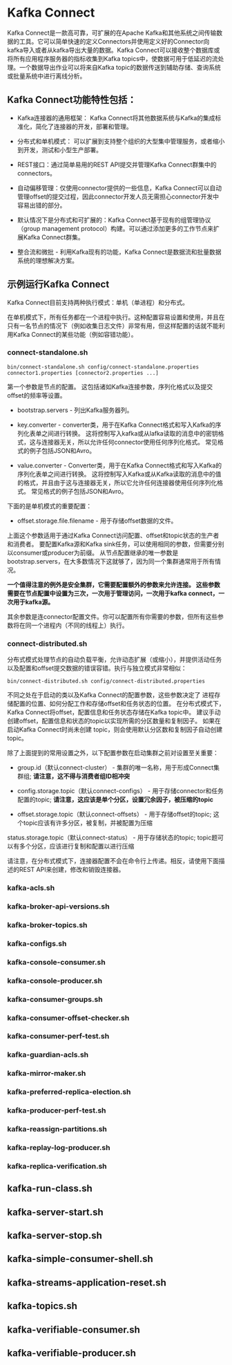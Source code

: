 # Kafka Connect
Kafka Connect是一款高可靠，可扩展的在Apache Kafka和其他系统之间传输数据的工具。它可以简单快速的定义Connectors并使用定义好的Connector向kafka导入或者从kafka导出大量的数据。Kafka Connect可以接收整个数据库或将所有应用程序服务器的指标收集到Kafka topics中，使数据可用于低延迟的流处理。一个数据导出作业可以将来自Kafka topic的数据传送到辅助存储、查询系统或批量系统中进行离线分析。

## Kafka Connect功能特性包括：

- Kafka连接器的通用框架：
Kafka Connect将其他数据系统与Kafka的集成标准化，简化了连接器的开发，部署和管理。

- 分布式和单机模式： 可以扩展到支持整个组织的大型集中管理服务，或者缩小到开发，测试和小型生产部署。

- REST接口：通过简单易用的REST API提交并管理Kafka Connect群集中的connectors。

- 自动偏移管理：仅使用connector提供的一些信息，Kafka Connect可以自动管理offset的提交过程，因此connector开发人员无需担心connector开发中容易出错的部分。

- 默认情况下是分布式和可扩展的：Kafka Connect基于现有的组管理协议（group management protocol）构建。可以通过添加更多的工作节点来扩展Kafka Connect群集。

- 整合流和微批 - 利用Kafka现有的功能，Kafka Connect是数据流和批量数据系统的理想解决方案。


## 示例运行Kafka Connect
Kafka Connect目前支持两种执行模式：单机（单进程）和分布式。

在单机模式下，所有任务都在一个进程中执行。这种配置容易设置和使用，并且在只有一名节点的情况下（例如收集日志文件）非常有用，但这样配置的话就不能利用Kafka Connect的某些功能（例如容错功能）。

### connect-standalone.sh

```
bin/connect-standalone.sh config/connect-standalone.properties connector1.properties [connector2.properties ...]
```
第一个参数是节点的配置。 这包括诸如Kafka连接参数，序列化格式以及提交offset的频率等设置。 
- bootstrap.servers - 列出Kafka服务器列。

- key.converter - converter类，用于在Kafka Connect格式和写入Kafka的序列化表单之间进行转换。 这将控制写入kafka或从lafka读取的消息中的密钥格式，这与连接器无关，所以允许任何connector使用任何序列化格式。 常见格式的例子包括JSON和Avro。

- value.converter - Converter类，用于在Kafka Connect格式和写入Kafka的序列化表单之间进行转换。 这将控制写入Kafka或从Kafka读取的消息中的值的格式，并且由于这与连接器无关，所以它允许任何连接器使用任何序列化格式。 常见格式的例子包括JSON和Avro。

下面的是单机模式的重要配置：
- offset.storage.file.filename - 用于存储offset数据的文件。

上面这个参数适用于通过Kafka Connect访问配置、offset和topic状态的生产者和消费者。 要配置Kafka源和Kafka sink任务，可以使用相同的参数，但需要分别以consumer或producer为前缀。 从节点配置继承的唯一参数是bootstrap.servers，在大多数情况下这就够了，因为同一个集群通常用于所有情况。

**一个值得注意的例外是安全集群，它需要配置额外的参数来允许连接。 这些参数需要在节点配置中设置为三次，一次用于管理访问，一次用于kafka connect，一次用于kafka源。**

其余参数是连connector配置文件。你可以配置所有你需要的参数，但所有这些参数将在同一个进程内（不同的线程上）执行。

### connect-distributed.sh
分布式模式处理节点的自动负载平衡，允许动态扩展（或缩小），并提供活动任务以及配置和offset提交数据的错误容错。执行与独立模式非常相似：


```
bin/connect-distributed.sh config/connect-distributed.properties
```

不同之处在于启动的类以及Kafka Connect的配置参数，这些参数决定了 进程存储配置的位置、如何分配工作和存储offset和任务状态的位置。 在分布式模式下，Kafka Connect将offset，配置信息和任务状态存储在Kafka topic中。 建议手动创建offset，配置信息和状态的topic以实现所需的分区数量和复制因子。 如果在启动Kafka Connect时尚未创建 topic，则会使用默认分区数和复制因子自动创建topic。

除了上面提到的常用设置之外，以下配置参数在启动集群之前对设置至关重要：

- group.id（默认connect-cluster） - 集群的唯一名称，用于形成Connect集群组; **请注意，这不得与消费者组ID相冲突**

- config.storage.topic（默认connect-configs） - 用于存储connector和任务配置的topic; **请注意，这应该是单个分区，设置冗余因子，被压缩的topic** 

- offset.storage.topic（默认connect-offsets） - 用于存储offset的topic; 这个topic应该有许多分区，被复制，并被配置为压缩

status.storage.topic（默认connect-status） - 用于存储状态的topic; topic题可以有多个分区，应该进行复制和配置以进行压缩

请注意，在分布式模式下，连接器配置不会在命令行上传递。相反，请使用下面描述的REST API来创建，修改和销毁连接器。



### kafka-acls.sh
### kafka-broker-api-versions.sh
### kafka-broker-topics.sh
### kafka-configs.sh
### kafka-console-consumer.sh
### kafka-console-producer.sh
### kafka-consumer-groups.sh
### kafka-consumer-offset-checker.sh
### kafka-consumer-perf-test.sh
### kafka-guardian-acls.sh
### kafka-mirror-maker.sh
### kafka-preferred-replica-election.sh
### kafka-producer-perf-test.sh
### kafka-reassign-partitions.sh
### kafka-replay-log-producer.sh
### kafka-replica-verification.sh
## kafka-run-class.sh
## kafka-server-start.sh
## kafka-server-stop.sh
## kafka-simple-consumer-shell.sh
## kafka-streams-application-reset.sh
## kafka-topics.sh
## kafka-verifiable-consumer.sh
## kafka-verifiable-producer.sh





